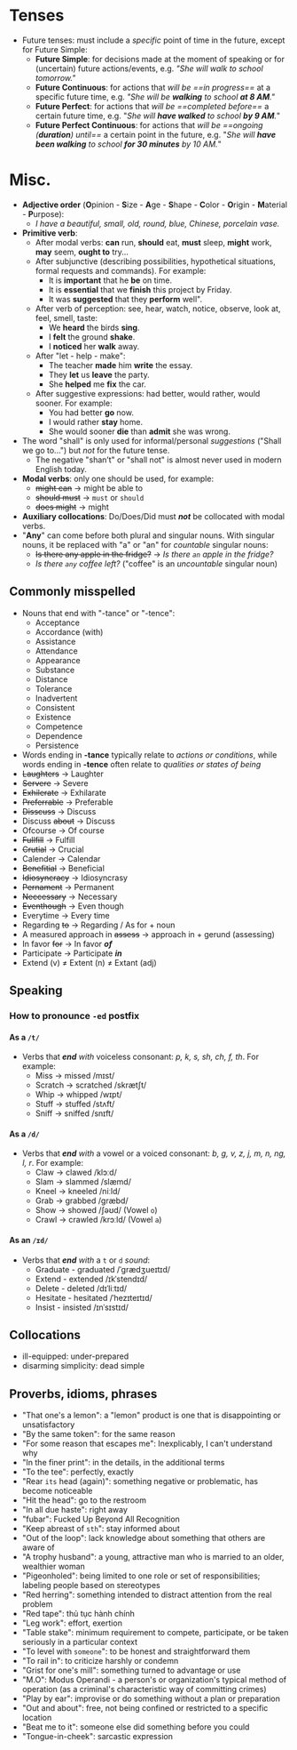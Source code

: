 # Tenses
- Future tenses: must include a *specific* point of time in the future, except for Future Simple:
	- **Future Simple**: for decisions made at the moment of speaking or for (uncertain) future actions/events, e.g. _"She will walk to school tomorrow."_
	- **Future Continuous**: for actions that *will be ==in progress==* at a specific future time, e.g. _"She will be **walking** to school **at 8 AM**."_
	- **Future Perfect**: for actions that _will be ==completed before==_ a certain future time, e.g. "_She will **have walked** to school **by 9 AM**._"
	- **Future Perfect Continuous**: for actions that _will be ==ongoing (**duration**) until==_ a certain point in the future, e.g. "_She will **have been walking** to school **for 30 minutes** by 10 AM._"
# Misc.
- **Adjective order** (**O**pinion - **S**ize - **A**ge - **S**hape - **C**olor - **O**rigin - **M**aterial - **P**urpose):
	- *I have a beautiful, small, old, round, blue, Chinese, porcelain vase.*
- **Primitive verb**:
	- After modal verbs: **can** run, **should** eat, **must** sleep, **might** work, **may** seem, **ought to** try...
	- After subjunctive (describing possibilities, hypothetical situations, formal requests and commands). For example: 
		- It is **important** that he **be** on time.
		- It is **essential** that we **finish** this project by Friday.
		- It was **suggested** that they **perform** well".
	- After verb of perception: see, hear, watch, notice, observe, look at, feel, smell, taste:
		- We **heard** the birds **sing**.
		- I **felt** the ground **shake**.
		- I **noticed** her **walk** away.
	- After "let - help - make":
		- The teacher **made** him **write** the essay.
		- They **let** us **leave** the party.
		- She **helped** me **fix** the car.
	- After suggestive expressions: had better, would rather, would sooner. For example:
		- You had better **go** now.
		- I would rather **stay** home.
		- She would sooner **die** than **admit** she was wrong.
- The word "shall" is only used for informal/personal *suggestions* ("Shall we go to...") but *not* for the future tense.
	- The negative "shan’t" or "shall not" is almost never used in modern English today.
- **Modal verbs**: only one should be used, for example:
	- ~~might can~~ → might be able to
	- ~~should must~~ → `must` or `should`
	- ~~does might~~ → might
- **Auxiliary collocations**: Do/Does/Did must ***not*** be collocated with modal verbs.
- "**Any**" can come before both plural and singular nouns. With singular nouns, it be replaced with "a" or "an" for _countable_ singular nouns:
	- ~~Is there any apple in the fridge?~~ → _Is there `an` apple in the fridge?_
	- _Is there `any` coffee left?_ ("coffee" is an _uncountable_ singular noun)

## Commonly misspelled
- Nouns that end with "-tance" or "-tence":
	- Acceptance
	- Accordance (with)
	- Assistance
	- Attendance
	- Appearance
	- Substance
	- Distance
	- Tolerance
	- Inadvertent 
	- Consistent
	- Existence
	- Competence
	- Dependence
	- Persistence
- Words ending in **-tance** typically relate to *actions or conditions*, while words ending in **-tence** often relate to *qualities or states of being*
- ~~Laughters~~ → Laughter
- ~~Servere~~ → Severe
- ~~Exhilerate~~ → Exhilarate
- ~~Preferrable~~ → Preferable 
- ~~Disscuss~~ → Discuss
- Discuss ~~about~~ → Discuss
- Ofcourse → Of course
- ~~Fullfill~~ → Fulfill
- ~~Crutial~~ → Crucial
- Calender → Calendar
- ~~Benefitial~~ → Beneficial
- ~~Idiosyncracy~~ → Idiosyncrasy
- ~~Pernament~~ → Permanent
- ~~Neccessary~~ → Necessary
- ~~Eventhough~~ → Even though
- Everytime → Every time
- Regarding ~~to~~ → Regarding  / As for + noun
- A measured approach in ~~assess~~ → approach in + gerund (assessing)
- In favor ~~for~~ → In favor ***of***
- Participate → Participate **_in_**
- Extend (v) $\ne$ Extent (n) $\ne$ Extant (adj)
## Speaking
### How to pronounce `-ed` postfix
#### As a `/t/`
- Verbs that _**end** with_ voiceless consonant: *p, k, s, sh, ch, f, th*. For example:
	- Miss → missed /mɪst/
	- Scratch → scratched /skrætʃt/
	- Whip → whipped /wɪpt/
	- Stuff → stuffed /stʌft/
	- Sniff → sniffed /snɪft/
#### As a `/d/`
- Verbs that _**end** with_ a vowel or a voiced consonant: *b, g, v, z, j, m, n, ng, l, r*. For example:
	- Claw → clawed /klɔːd/
	- Slam → slammed /slæmd/
	- Kneel → kneeled /niːld/
	- Grab → grabbed /ɡræbd/
	- Show → showed /ʃəʊd/ (Vowel `o`)
	- Crawl → crawled /krɔːld/ (Vowel `a`)
#### As an `/ɪd/`
- Verbs that _**end** with_ a `t` or `d` *sound*:
	- Graduate - graduated /ˈgrædʒueɪtɪd/
	- Extend - extended /ɪkˈstendɪd/
	- Delete - deleted /dɪˈliːtɪd/
	- Hesitate - hesitated /ˈhezɪteɪtɪd/
	- Insist - insisted /ɪnˈsɪstɪd/
## Collocations
- ill-equipped: under-prepared
- disarming simplicity: dead simple
## Proverbs, idioms, phrases
- "That one's a lemon": a "lemon" product is one that is disappointing or unsatisfactory
- "By the same token": for the same reason
- "For some reason that escapes me": Inexplicably, I can't understand why
- "In the finer print": in the details, in the additional terms
- "To the tee": perfectly, exactly
- "Rear `its` head (again)": something negative or problematic, has become noticeable
- "Hit the head": go to the restroom
- "In all due haste": right away
- "fubar": Fucked Up Beyond All Recognition
- "Keep abreast of `sth`": stay informed about
- "Out of the loop": lack knowledge about something that others are aware of
- "A trophy husband": a young, attractive man who is married to an older, wealthier woman
- "Pigeonholed": being limited to one role or set of responsibilities; labeling people based on stereotypes
- "Red herring": something intended to distract attention from the real problem
- "Red tape": thủ tục hành chính
- "Leg work": effort, exertion 
- "Table stake": minimum requirement to compete, participate, or be taken seriously in a particular context
- "To level with `someone`": to be honest and straightforward them
- "To rail in": to criticize harshly or condemn
- "Grist for one's mill": something turned to advantage or use 
- "M.O": Modus Operandi - a person's or organization's typical method of operation (as a criminal's characteristic way of committing crimes)
- "Play by ear": improvise or do something without a plan or preparation
- "Out and about": free, not being confined or restricted to a specific location
- "Beat me to it": someone else did something before you could
- "Tongue-in-cheek": sarcastic expression